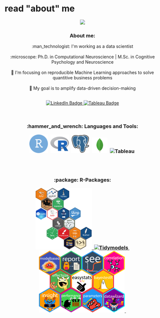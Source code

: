 # read "about" me

<div id="header" align="center">
  <img src="https://media.giphy.com/media/M9gbBd9nbDrOTu1Mqx/giphy.gif" width="100"/>
</div>


<div align="center">
  <p>
  <h3>About me: </h3>
    :man_technologist: I'm working as a data scientist
    <br>
    <br>
    :microscope: Ph.D. in Computational Neuroscience | M.Sc. in Cognitive Psychology and Neuroscience
    <br>
    <br>
    🔭 I'm focusing on reproducible Machine Learning approaches to solve quantitive business problems
     <br>
     <br>
    🥅 My goal is to amplify data-driven decision-making
  </p>
</div>

<br>

<div id="badges" align = "center">
  <a href = "https://www.linkedin.com/in/vivian-r-steiger/">
    <img src="https://img.shields.io/badge/LinkedIn-blue?style=for-the-badge&logo=linkedin&logoColor=white" alt="LinkedIn Badge"/>
  </a> 
  <a href = "https://public.tableau.com/app/profile/viv8803">
    <img src="https://img.shields.io/badge/Tableau-orange?style=for-the-badge&logo=tableau&logoColor=white" alt="Tableau Badge"/>
  </a> 
</div>
 
<br>
<br>

<div id="tools" align="center"> 
  <p>
    <h3>:hammer_and_wrench: Languages and Tools:
    <br>
  </p>
  <img src="https://github.com/devicons/devicon/blob/master/icons/rstudio/rstudio-original.svg" title="RStudio" alt="RStudio" height="60"/>&nbsp;
  <img src="https://github.com/devicons/devicon/blob/master/icons/r/r-original.svg" title="R" alt="R" height="60"/>&nbsp;
  <img src="https://github.com/devicons/devicon/blob/master/icons/postgresql/postgresql-original.svg" title="PostgreSQL" alt="postgresql" height="60"/>&nbsp;
   <img src="https://github.com/devicons/devicon/blob/master/icons/mongodb/mongodb-original.svg" title="Mongodb" alt="Mongodb" height="50"/>&nbsp;
  <img src="https://user-images.githubusercontent.com/100348646/180220897-cca306a1-5bcb-4f39-8686-e24b9d9a0dbe.png" title="Tableau" alt="Tableau" height="50"/>&nbsp;

<br>
</div>

<br>
<br>

<div id="R-Packages" align="center">
  <p>
    <h3>:package: R-Packages:
    <br>
  </p>
   <a href = "https://tidyverse.tidyverse.org">
    <img src="https://github.com/stufield/hex-images/blob/master/tidyverse_all.png" title="Tidyverse" alt="Tidyverse" height="200"/>&nbsp;
  </a>
   <a href = "https://tidymodels.tidymodels.org">
    <img src="https://github.com/topepo/an-introduction-to-tidymodels/blob/57888b66c63a27581e5c349f1f60cdfac53720af/images/hex_wall.png" title="Tidymodels" alt="Tidymodels" height="200"/>&nbsp;
  </a>
   <a href = "https://easystats.github.io/easystats/">
    <img src="https://github.com/easystats/easystats/blob/main/man/figures/logo_wall.png" title="EasyStats" alt="EasyStats" height="200"/>&nbsp;
  </a>
</div

<br>
<br>

 <!---
  <div id="stats" align="center">
  <p>
    <h3>:fire: Stats:
    <br>
  </p>
  
  <img src="https://github-readme-stats.vercel.app/api?username=viv-analytics&show_icons=true&theme=cobalt"/>
</div
---!> 


<!---
viv-analytics/viv-analytics is a ✨ special ✨ repository because its `README.md` (this file) appears on your GitHub profile.
--->
